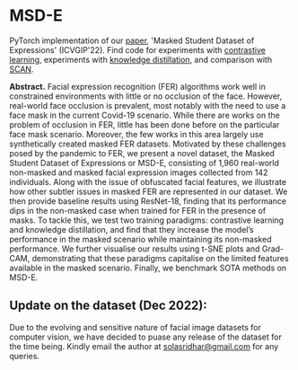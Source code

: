 # MSD-E
PyTorch implementation of our [paper](https://dl.acm.org/doi/abs/10.1145/3571600.3571608), 'Masked Student Dataset of Expressions' (ICVGIP'22). Find code for experiments with [contrastive learning](https://colab.research.google.com/drive/1YkiJufBFZrHGgqL_22aO6AafQjFkECRR?usp=sharing), experiments with [knowledge distillation](https://colab.research.google.com/drive/1gqBSpC22nMJQ2VSikst2OO0r_HzvEcBk?usp=sharing), and comparison with [SCAN](https://colab.research.google.com/drive/1UacZEOl9n9RTXQ5tGY_QdOGFv4wOfvEV?usp=sharing).

**Abstract.** Facial expression recognition (FER) algorithms work well in constrained environments with little or no occlusion of the face. However, real-world face occlusion is prevalent, most notably with the need to use a face mask in the current Covid-19 scenario. While there are works on the problem of occlusion in FER, little has been done before on the particular face mask scenario. Moreover, the few works in this area largely use synthetically created masked FER datasets. Motivated by these challenges posed by the pandemic to FER, we present a novel dataset, the Masked Student Dataset of Expressions or MSD-E, consisting of 1,960 real-world non-masked and masked facial expression images collected from 142 individuals. Along with the issue of obfuscated facial features, we illustrate how other subtler issues in masked FER are represented in our dataset. We then provide baseline results using ResNet-18, finding that its performance dips in the non-masked case when trained for FER in the presence of masks. To tackle this, we test two training paradigms: contrastive learning and knowledge distillation, and find that they increase the model’s performance in the masked scenario while maintaining its non-masked performance. We further visualise our results using t-SNE plots and Grad-CAM, demonstrating that these paradigms capitalise on the limited features available in the masked scenario. Finally, we benchmark SOTA methods on MSD-E.

## Update on the dataset (Dec 2022):
Due to the evolving and sensitive nature of facial image datasets for computer vision, we have decided to puase any release of the dataset for the time being. Kindly email the author at solasridhar@gmail.com for any queries.

